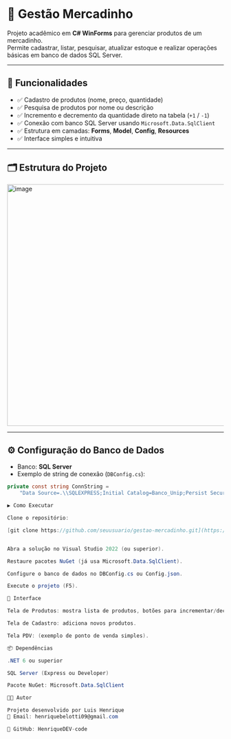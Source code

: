 # 🛒 Gestão Mercadinho

Projeto acadêmico em **C# WinForms** para gerenciar produtos de um mercadinho.  
Permite cadastrar, listar, pesquisar, atualizar estoque e realizar operações básicas em banco de dados SQL Server.

---

## 📌 Funcionalidades

- ✅ Cadastro de produtos (nome, preço, quantidade)  
- ✅ Pesquisa de produtos por nome ou descrição  
- ✅ Incremento e decremento da quantidade direto na tabela (`+1` / `-1`)
- ✅ Conexão com banco SQL Server usando `Microsoft.Data.SqlClient`  
- ✅ Estrutura em camadas: **Forms**, **Model**, **Config**, **Resources**  
- ✅ Interface simples e intuitiva  

---

## 🗂 Estrutura do Projeto
<img width="512" height="562" alt="image" src="https://github.com/user-attachments/assets/6b532500-6005-46da-a0e5-03f39aa971b7" />



---

## ⚙️ Configuração do Banco de Dados

- Banco: **SQL Server**  
- Exemplo de string de conexão (`DBConfig.cs`):

```csharp
private const string ConnString = 
    "Data Source=.\\SQLEXPRESS;Initial Catalog=Banco_Unip;Persist Security Info=True;User ID=sa;Password=SuaSenha;Encrypt=False";

▶️ Como Executar

Clone o repositório:

[git clone https://github.com/seuusuario/gestao-mercadinho.git](https://github.com/HenriqueDEV-code/Mercadinho.git)


Abra a solução no Visual Studio 2022 (ou superior).

Restaure pacotes NuGet (já usa Microsoft.Data.SqlClient).

Configure o banco de dados no DBConfig.cs ou Config.json.

Execute o projeto (F5).

🎨 Interface

Tela de Produtos: mostra lista de produtos, botões para incrementar/decrementar e busca.

Tela de Cadastro: adiciona novos produtos.

Tela PDV: (exemplo de ponto de venda simples).

📦 Dependências

.NET 6 ou superior

SQL Server (Express ou Developer)

Pacote NuGet: Microsoft.Data.SqlClient

👨‍💻 Autor

Projeto desenvolvido por Luis Henrique
📧 Email: henriquebelotti09@gmail.com

🔗 GitHub: HenriqueDEV-code



